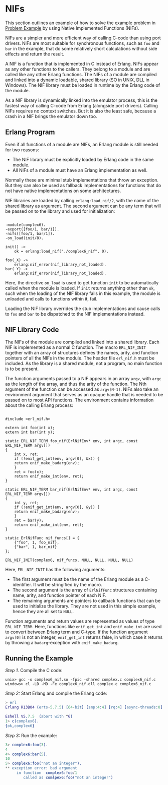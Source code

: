 <!--
%CopyrightBegin%

Copyright Ericsson AB 2023-2024. All Rights Reserved.

Licensed under the Apache License, Version 2.0 (the "License");
you may not use this file except in compliance with the License.
You may obtain a copy of the License at

    http://www.apache.org/licenses/LICENSE-2.0

Unless required by applicable law or agreed to in writing, software
distributed under the License is distributed on an "AS IS" BASIS,
WITHOUT WARRANTIES OR CONDITIONS OF ANY KIND, either express or implied.
See the License for the specific language governing permissions and
limitations under the License.

%CopyrightEnd%
-->
# NIFs

This section outlines an example of how to solve the example problem in
[Problem Example](example.md) by using Native Implemented Functions (NIFs).

NIFs are a simpler and more efficient way of calling C-code than using port
drivers. NIFs are most suitable for synchronous functions, such as `foo` and
`bar` in the example, that do some relatively short calculations without side
effects and return the result.

A NIF is a function that is implemented in C instead of Erlang. NIFs appear as
any other functions to the callers. They belong to a module and are called like
any other Erlang functions. The NIFs of a module are compiled and linked into a
dynamic loadable, shared library (SO in UNIX, DLL in Windows). The NIF library
must be loaded in runtime by the Erlang code of the module.

As a NIF library is dynamically linked into the emulator process, this is the
fastest way of calling C-code from Erlang (alongside port drivers). Calling NIFs
requires no context switches. But it is also the least safe, because a crash in
a NIF brings the emulator down too.

## Erlang Program

Even if all functions of a module are NIFs, an Erlang module is still needed for
two reasons:

- The NIF library must be explicitly loaded by Erlang code in the same module.
- All NIFs of a module must have an Erlang implementation as well.

Normally these are minimal stub implementations that throw an exception. But
they can also be used as fallback implementations for functions that do not have
native implementations on some architectures.

NIF libraries are loaded by calling `erlang:load_nif/2`, with the name of the
shared library as argument. The second argument can be any term that will be
passed on to the library and used for initialization:

```text

-module(complex6).
-export([foo/1, bar/1]).
-nifs([foo/1, bar/1]).
-on_load(init/0).

init() ->
    ok = erlang:load_nif("./complex6_nif", 0).

foo(_X) ->
    erlang:nif_error(nif_library_not_loaded).
bar(_Y) ->
    erlang:nif_error(nif_library_not_loaded).
```

Here, the directive `on_load` is used to get function `init` to be automatically
called when the module is loaded. If `init` returns anything other than `ok`,
such when the loading of the NIF library fails in this example, the module is
unloaded and calls to functions within it, fail.

Loading the NIF library overrides the stub implementations and cause calls to
`foo` and `bar` to be dispatched to the NIF implementations instead.

## NIF Library Code

The NIFs of the module are compiled and linked into a shared library. Each NIF
is implemented as a normal C function. The macro `ERL_NIF_INIT` together with an
array of structures defines the names, arity, and function pointers of all the
NIFs in the module. The header file `erl_nif.h` must be included. As the library
is a shared module, not a program, no main function is to be present.

The function arguments passed to a NIF appears in an array `argv`, with `argc`
as the length of the array, and thus the arity of the function. The Nth argument
of the function can be accessed as `argv[N-1]`. NIFs also take an environment
argument that serves as an opaque handle that is needed to be passed on to most
API functions. The environment contains information about the calling Erlang
process:

```text

#include <erl_nif.h>

extern int foo(int x);
extern int bar(int y);

static ERL_NIF_TERM foo_nif(ErlNifEnv* env, int argc, const ERL_NIF_TERM argv[])
{
    int x, ret;
    if (!enif_get_int(env, argv[0], &x)) {
	return enif_make_badarg(env);
    }
    ret = foo(x);
    return enif_make_int(env, ret);
}

static ERL_NIF_TERM bar_nif(ErlNifEnv* env, int argc, const ERL_NIF_TERM argv[])
{
    int y, ret;
    if (!enif_get_int(env, argv[0], &y)) {
	return enif_make_badarg(env);
    }
    ret = bar(y);
    return enif_make_int(env, ret);
}

static ErlNifFunc nif_funcs[] = {
    {"foo", 1, foo_nif},
    {"bar", 1, bar_nif}
};

ERL_NIF_INIT(complex6, nif_funcs, NULL, NULL, NULL, NULL)
```

Here, `ERL_NIF_INIT` has the following arguments:

- The first argument must be the name of the Erlang module as a C-identifier. It
  will be stringified by the macro.
- The second argument is the array of `ErlNifFunc` structures containing name,
  arity, and function pointer of each NIF.
- The remaining arguments are pointers to callback functions that can be used to
  initialize the library. They are not used in this simple example, hence they
  are all set to `NULL`.

Function arguments and return values are represented as values of type
`ERL_NIF_TERM`. Here, functions like `enif_get_int` and `enif_make_int` are used
to convert between Erlang term and C-type. If the function argument `argv[0]` is
not an integer, `enif_get_int` returns false, in which case it returns by
throwing a `badarg`\-exception with `enif_make_badarg`.

## Running the Example

_Step 1._ Compile the C code:

```text
unix> gcc -o complex6_nif.so -fpic -shared complex.c complex6_nif.c
windows> cl -LD -MD -Fe complex6_nif.dll complex.c complex6_nif.c
```

_Step 2:_ Start Erlang and compile the Erlang code:

```erlang
> erl
Erlang R13B04 (erts-5.7.5) [64-bit] [smp:4:4] [rq:4] [async-threads:0] [kernel-poll:false]

Eshell V5.7.5  (abort with ^G)
1> c(complex6).
{ok,complex6}
```

_Step 3:_ Run the example:

```erlang
3> complex6:foo(3).
4
4> complex6:bar(5).
10
5> complex6:foo("not an integer").
** exception error: bad argument
     in function  complex6:foo/1
        called as comlpex6:foo("not an integer")
```
